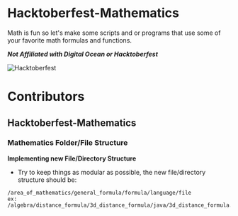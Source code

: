 # Hacktoberfest-Mathematics
Math is fun so let's make some scripts and or programs that use some of your favorite math formulas and functions.

***Not Affiliated with Digital Ocean or Hacktoberfest***

![Hacktoberfest](https://hacktoberfest.digitalocean.com/assets/hacktoberfest-2017-social-card-894a0558dba205f7142f3130c06823d72427a9d751d0f8c7db8a0079397178aa.jpg)

# Contributors
## Hacktoberfest-Mathematics
### Mathematics Folder/File Structure
**Implementing new File/Directory Structure**
* Try to keep things as modular as possible, the new file/directory structure should be: 
```
/area_of_mathematics/general_formula/formula/language/file
ex: /algebra/distance_formula/3d_distance_formula/java/3d_distance_formula.java
```
